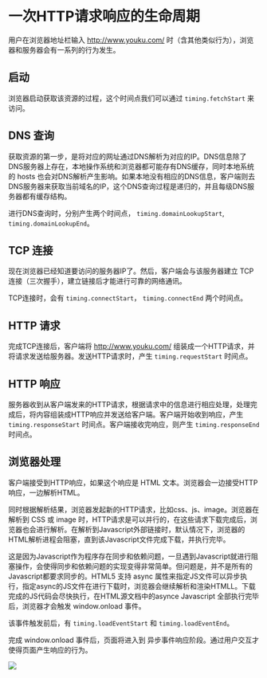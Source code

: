 # 一次HTTP请求响应的生命周期

用户在浏览器地址栏输入 http://www.youku.com/ 时（含其他类似行为），浏览器和服务器会有一系列的行为发生。

## 启动
浏览器启动获取该资源的过程，这个时间点我们可以通过 `timing.fetchStart` 来访问。

## DNS 查询
获取资源的第一步，是将对应的网址通过DNS解析为对应的IP。DNS信息除了DNS服务器上存在，本地操作系统和浏览器都可能存有DNS缓存，同时本地系统的 hosts 也会对DNS解析产生影响。如果本地没有相应的DNS信息，客户端则去DNS服务器来获取当前域名的IP，这个DNS查询过程是递归的，并且每级DNS服务器都有缓存结构。

进行DNS查询时，分别产生两个时间点， `timing.domainLookupStart`, `timing.domainLookupEnd`。

## TCP 连接
现在浏览器已经知道要访问的服务器IP了。然后，客户端会与该服务器建立 TCP 连接（三次握手），建立链接后才能进行可靠的网络通讯。

TCP连接时，会有 `timing.connectStart`， `timing.connectEnd` 两个时间点。

## HTTP 请求
完成TCP连接后，客户端将 http://www.youku.com/ 组装成一个HTTP请求，并将请求发送给服务器。发送HTTP请求时，产生 `timing.requestStart` 时间点。

## HTTP 响应
服务器收到从客户端发来的HTTP请求，根据请求中的信息进行相应处理，处理完成后，将内容组装成HTTP响应并发送给客户端。客户端开始收到响应，产生 `timing.responseStart` 时间点。客户端接收完响应，则产生     `timing.responseEnd` 时间点。

## 浏览器处理

客户端接受到HTTP响应，如果这个响应是 HTML 文本。浏览器会一边接受HTTP响应，一边解析HTML。

同时根据解析结果，浏览器发起新的HTTP请求，比如css、js、image。浏览器在解析到 CSS 或 image 时，HTTP请求是可以并行的，在这些请求下载完成后，浏览器也会进行解析。在解析到Javascript外部链接时，默认情况下，浏览器的HTML解析进程会阻塞，直到该Javascript文件完成下载，并执行完毕。

这是因为Javascript作为程序存在同步和依赖问题，一旦遇到Javascript就进行阻塞操作，会使得同步和依赖问题的实现变得非常简单。但问题是，并不是所有的Javascript都要求同步的。HTML5 支持 async 属性来指定JS文件可以异步执行，指定async的JS文件在进行下载时，浏览器会继续解析和渲染HTMLL。下载完成的JS代码会尽快执行，在HTML源文档中的asynce Javascript 全部执行完毕后，浏览器才会触发 window.onload 事件。 

该事件触发前后，有 `timing.loadEventStart` 和 `timing.loadEventEnd`。

完成 window.onload 事件后，页面将进入到 异步事件响应阶段。通过用户交互才使得页面产生响应的行为。

![](http://images.cnitblog.com/blog/359286/201309/16201052-e3ec989759a4419b815ff1979d7ffb76.png)